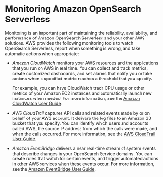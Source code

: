 # Monitoring Amazon OpenSearch Serverless<a name="serverless-monitoring"></a>

Monitoring is an important part of maintaining the reliability, availability, and performance of Amazon OpenSearch Serverless and your other AWS solutions\. AWS provides the following monitoring tools to watch OpenSearch Serverless, report when something is wrong, and take automatic actions when appropriate:
+ *Amazon CloudWatch* monitors your AWS resources and the applications that you run on AWS in real time\. You can collect and track metrics, create customized dashboards, and set alarms that notify you or take actions when a specified metric reaches a threshold that you specify\. 

  For example, you can have CloudWatch track CPU usage or other metrics of your Amazon EC2 instances and automatically launch new instances when needed\. For more information, see the [Amazon CloudWatch User Guide](https://docs.aws.amazon.com/AmazonCloudWatch/latest/monitoring/)\.
+ *AWS CloudTrail* captures API calls and related events made by or on behalf of your AWS account\. It delivers the log files to an Amazon S3 bucket that you specify\. You can identify which users and accounts called AWS, the source IP address from which the calls were made, and when the calls occurred\. For more information, see the [AWS CloudTrail User Guide](https://docs.aws.amazon.com/awscloudtrail/latest/userguide/)\.
+ *Amazon EventBridge* delivers a near real\-time stream of system events that describe changes in your OpenSearch Service domains\. You can create rules that watch for certain events, and trigger automated actions in other AWS services when these events occur\. For more information, see the [Amazon EventBridge User Guide](https://docs.aws.amazon.com/eventbridge/latest/userguide/)\.